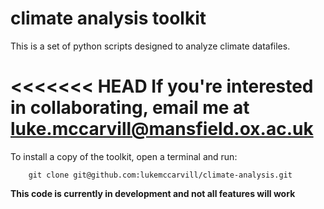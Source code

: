 # climate analysis toolkit

This is a set of python scripts designed to analyze climate datafiles.

<<<<<<< HEAD
If you're interested in collaborating, email me at luke.mccarvill@mansfield.ox.ac.uk
=======
To install a copy of the toolkit, open a terminal and run:
```
    git clone git@github.com:lukemccarvill/climate-analysis.git
```

**This code is currently in development and not all features will work**
